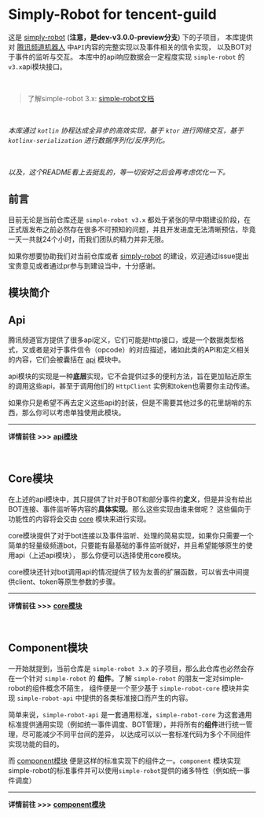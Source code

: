 # Simply-Robot for tencent-guild


这是 [simply-robot](https://github.com/ForteScarlet/simpler-robot/tree/dev-v3.0.0-preview) (**注意，是dev-v3.0.0-preview分支**) 下的子项目，
本库提供对 [腾讯频道机器人](https://bot.q.qq.com/wiki/develop/api/) 中`API`内容的完整实现以及事件相关的信令实现， 以及BOT对于事件的监听与交互。
本库中的api响应数据会一定程度实现 `simple-robot` 的`v3.x`api模块接口。

<br>

> 了解simple-robot 3.x: [simple-robot文档](https://www.yuque.com/simpler-robot/simpler-robot-doc/mudleb)

<br>


*本库通过 `kotlin` 协程达成全异步的高效实现，基于 `ktor` 进行网络交互，基于 `kotlinx-serialization` 进行数据序列化/反序列化。*


<br>

*以及，这个README看上去挺乱的，等一切安好之后会再考虑优化一下。*

## 前言

目前无论是当前仓库还是 `simple-robot v3.x` 都处于紧张的早中期建设阶段，在正式版发布之前必然存在很多不可预知的问题，并且开发进度无法清晰预估，毕竟一天一共就24个小时，而我们团队的精力并非无限。

如果你想要协助我们对当前仓库或者 [simply-robot](https://github.com/ForteScarlet/simpler-robot/tree/dev-v3.0.0-preview) 的建设，欢迎通过issue提出宝贵意见或者通过pr参与到建设当中，十分感谢。


## 模块简介

## Api
腾讯频道官方提供了很多api定义，它们可能是http接口，或是一个数据类型格式，又或者是对于事件信令（opcode）的对应描述，诸如此类的API和定义相关的内容，它们会被囊括在 [api](api) 模块中。

api模块的实现是一种**底层**实现，它不会提供过多的便利方法，旨在更加贴近原生的调用这些api，甚至于调用他们的 `HttpClient` 实例和token也需要你主动传递。

如果你只是希望不再去定义这些api的封装，但是不需要其他过多的花里胡哨的东西，那么你可以考虑单独使用此模块。

<hr>

**详情前往 >>>** [**api模块**](api)

<br>

## Core模块

在上述的api模块中，其只提供了针对于BOT和部分事件的**定义**，但是并没有给出BOT连接、事件监听等内容的**具体实现**。那么这些实现由谁来做呢？
这些偏向于功能性的内容将会交由 [core](core) 模块来进行实现。

core模块提供了对于bot连接以及事件监听、处理的简易实现，如果你只需要一个简单的轻量级频道bot，只要能有最基础的事件监听就好，并且希望能够原生的使用api（上述api模块），
那么你便可以选择使用core模块。

core模块还针对bot调用api的情况提供了较为友善的扩展函数，可以省去中间提供client、token等原生参数的步骤。

<hr>

**详情前往 >>>** [**core模块**](core)

<br>

## Component模块

一开始就提到，当前仓库是 `simple-robot 3.x` 的子项目，那么此仓库也必然会存在一个针对 `simple-robot` 的 **组件**。了解 `simple-robot` 的朋友一定对simple-robot的组件概念不陌生，
组件便是一个至少基于 `simple-robot-core` 模块并实现 `simple-robot-api` 中提供的各类标准接口而产生的内容。

简单来说，`simple-robot-api` 是一套通用标准，`simple-robot-core` 为这套通用标准提供通用实现（例如统一事件调度、BOT管理），并将所有的**组件**进行统一管理，尽可能减少不同平台间的差异，
以达成可以以一套标准代码为多个不同组件实现功能的目的。

而 [component模块](component) 便是这样的标准实现下的组件之一。`component` 模块实现simple-robot的标准事件并可以使用`simple-robot`提供的诸多特性（例如统一事件调度）


<hr>

**详情前往 >>>** [**component模块**](component)
